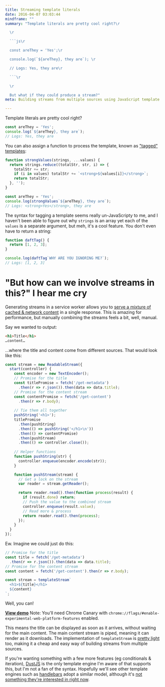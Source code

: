 ```yaml
---
title: Streaming template literals
date: 2016-04-07 03:03:44
mindframe: ""
summary: "Template literals are pretty cool right?\r

  \r

  ```js\r

  const areThey = 'Yes';\r

  console.log(`${areThey}, they are`); \r

  // Logs: Yes, they are\r

  ```\r

  \r

  But what if they could produce a stream?"
meta: Building streams from multiple sources using JavaScript template literals

---
```


Template literals are pretty cool right?

```js
const areThey = 'Yes';
console.log(`${areThey}, they are`); 
// Logs: Yes, they are
```

You can also assign a function to process the template, known as ["tagged" templates](https://developer.mozilla.org/en-US/docs/Web/JavaScript/Reference/Template_literals#Tagged_template_literals):

```js
function strongValues(strings, ...values) {
  return strings.reduce((totalStr, str, i) => {
    totalStr += str;
    if (i in values) totalStr += `<strong>${values[i]}</strong>`;
    return totalStr;
  }, '');
}

const areThey = 'Yes';
console.log(strongValues`${areThey}, they are`);
// Logs: <strong>Yes</strong>, they are
```

The syntax for tagging a template seems really un-JavaScripty to me, and I haven't been able to figure out why `strings` is an array yet each of the `values` is a separate argument, but meh, it's a cool feature. You don't even have to return a string:

```js
function daftTag() {
  return [1, 2, 3];
}

console.log(daftTag`WHY ARE YOU IGNORING ME?`);
// Logs: [1, 2, 3]
```

# "But how can we involve streams in this?" I hear me cry

Generating streams in a service worker allows you to [serve a mixture of cached & network content](/2016/streams-ftw/#creating-one-stream-from-multiple-sources-to-supercharge-page-render-times) in a single response. This is amazing for performance, but manually combining the streams feels a bit, well, manual.

Say we wanted to output:

```html
<h1>Title</h1>
…content…
```

…where the title and content come from different sources. That would look like this:

```js
const stream = new ReadableStream({
  start(controller) {
    const encoder = new TextEncoder();
    // Promise for the title
    const titlePromise = fetch('/get-metadata')
      .then(r => r.json()).then(data => data.title);
    // Promise for the content stream
    const contentPromise = fetch('/get-content')
      .then(r => r.body);
    
    // Tie them all together
    pushString('<h1>');
    titlePromise
      .then(pushString)
      .then(() => pushString('</h1>\n'))
      .then(() => contentPromise)
      .then(pushStream)
      .then(() => controller.close());
    
    // Helper functions
    function pushString(str) {
      controller.enqueue(encoder.encode(str));
    }

    function pushStream(stream) {
      // Get a lock on the stream
      var reader = stream.getReader();

      return reader.read().then(function process(result) {
        if (result.done) return;
        // Push the value to the combined stream
        controller.enqueue(result.value);
        // Read more & process
        return reader.read().then(process);
      });
    }
  }
});
```

Ew. Imagine we could just do this:

```js
// Promise for the title
const title = fetch('/get-metadata')
  .then(r => r.json()).then(data => data.title);
// Promise for the content stream
const content = fetch('/get-content').then(r => r.body);

const stream = templateStream`
  <h1>${title}</h1>
  ${content}
`;
```

Well, you can!

[**View demo**](https://jakearchibald.github.io/isserviceworkerready/demos/template-stream/) Note: You'll need Chrome Canary with `chrome://flags/#enable-experimental-web-platform-features` enabled.

This means the title can be displayed as soon as it arrives, without waiting for the main content. The main content stream is piped, meaning it can render as it downloads. The implementation of `templateStream` is [pretty light](https://github.com/jakearchibald/isserviceworkerready/blob/1cbc3dd7e36b25aa31b1268fd529d8136241953c/src/demos/template-stream/sw.js#L41) too, making it a cheap and easy way of building streams from multiple sources.

If you're wanting something with a few more features (eg conditionals & iteration), [DustJS](http://www.dustjs.com/) is the only template engine I'm aware of that supports this, but I'm not a fan of the syntax. Hopefully we'll see other template engines such as [handlebars](http://handlebarsjs.com/) adopt a similar model, although it's [not something they're interested in right now](https://github.com/wycats/handlebars.js/issues/1150).